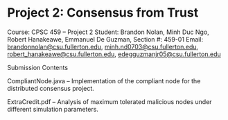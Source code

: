 # Project 2: Consensus from Trust

Course: CPSC 459 – Project 2
Student: Brandon Nolan, Minh Duc Ngo, Robert Hanakeawe, Emmanuel De Guzman,
Section #: 459-01
Email: brandonnolan@csu.fullerton.edu, minh.nd0703@csu.fullerton.edu, robert_hanakeawe@csu.fullerton.edu, edegguzmanjr05@csu.fullerton.edu

Submission Contents

CompliantNode.java – Implementation of the compliant node for the distributed consensus project.

ExtraCredit.pdf – Analysis of maximum tolerated malicious nodes under different simulation parameters.
